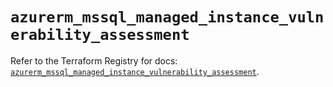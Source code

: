 # `azurerm_mssql_managed_instance_vulnerability_assessment`

Refer to the Terraform Registry for docs: [`azurerm_mssql_managed_instance_vulnerability_assessment`](https://registry.terraform.io/providers/hashicorp/azurerm/4.22.0/docs/resources/mssql_managed_instance_vulnerability_assessment).
